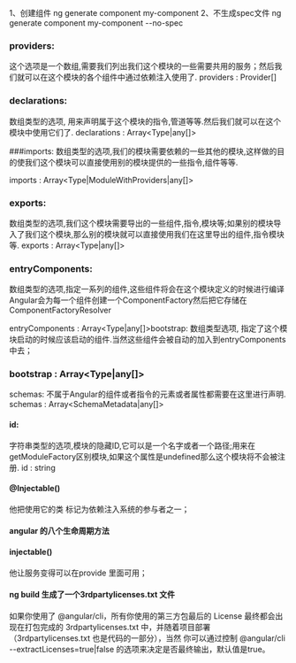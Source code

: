 1、创建组件
	ng  generate  component  my-component
2、不生成spec文件
	ng generate component my-component --no-spec

### providers: 
  这个选项是一个数组,需要我们列出我们这个模块的一些需要共用的服务；然后我们就可以在这个模块的各个组件中通过依赖注入使用了.
providers : Provider[]

### declarations: 
数组类型的选项, 用来声明属于这个模块的指令,管道等等.然后我们就可以在这个模块中使用它们了.
declarations : Array<Type<any>|any[]>

###imports: 数组类型的选项,我们的模块需要依赖的一些其他的模块,这样做的目的使我们这个模块可以直接使用别的模块提供的一些指令,组件等等.

imports : Array<Type<any>|ModuleWithProviders|any[]>

### exports: 
数组类型的选项,我们这个模块需要导出的一些组件,指令,模块等;如果别的模块导入了我们这个模块,那么别的模块就可以直接使用我们在这里导出的组件,指令模块等.
exports : Array<Type<any>|any[]>
### entryComponents:
 数组类型的选项,指定一系列的组件,这些组件将会在这个模块定义的时候进行编译Angular会为每一个组件创建一个ComponentFactory然后把它存储在ComponentFactoryResolver

entryComponents : Array<Type<any>|any[]>bootstrap: 数组类型选项, 指定了这个模块启动的时候应该启动的组件.当然这些组件会被自动的加入到entryComponents中去；
### bootstrap : Array<Type<any>|any[]>

schemas: 不属于Angular的组件或者指令的元素或者属性都需要在这里进行声明.
schemas : Array<SchemaMetadata|any[]>

#### id: 
字符串类型的选项,模块的隐藏ID,它可以是一个名字或者一个路径;用来在getModuleFactory区别模块,如果这个属性是undefined那么这个模块将不会被注册.
id : string

#### @Injectable() 
他把使用它的类 标记为依赖注入系统的参与者之一；

#### angular 的八个生命周期方法
#### injectable() 
他让服务变得可以在provide 里面可用；


#### ng build 生成了一个3rdpartylicenses.txt 文件
如果你使用了 @angular/cli，所有你使用的第三方包最后的 License 最终都会出现在打包完成的 3rdpartylicenses.txt 中，并随着项目部署（3rdpartylicenses.txt 也是代码的一部分），当然 你可以通过控制 @angular/cli --extractLicenses=true|false 的选项来决定是否最终输出，默认值是true。

